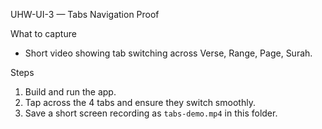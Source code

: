 UHW-UI-3 — Tabs Navigation Proof

What to capture
- Short video showing tab switching across Verse, Range, Page, Surah.

Steps
1) Build and run the app.
2) Tap across the 4 tabs and ensure they switch smoothly.
3) Save a short screen recording as `tabs-demo.mp4` in this folder.
